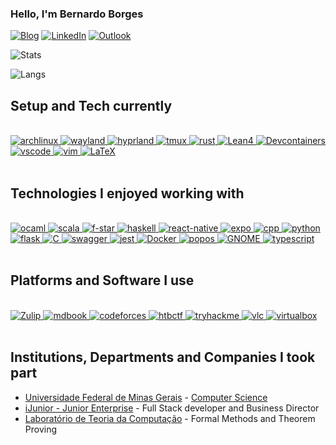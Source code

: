 ### Hello, I'm Bernardo Borges

[![Blog](https://img.shields.io/website-up-down-green-red/http/monip.org.svg)](https://homepages.dcc.ufmg.br/~bernardoborges/)
[![LinkedIn](https://img.shields.io/badge/LinkedIn-0077B5?style=for-the-badge&logo=linkedin&logoColor=white)](https://www.linkedin.com/in/bernardo-borges-5b36b817a/)
[![Outlook](https://img.shields.io/badge/Outlook-0078D4?style=for-the-badge&logo=microsoft-outlook&logoColor=white)](mailto:bernborgess@outlook.com)


![Stats](https://github-readme-stats.vercel.app/api?username=bernborgess&theme=transparent)

![Langs](https://github-readme-stats.vercel.app/api/top-langs?username=bernborgess&theme=transparent&hide=css,html,scss,javascript,dockerfile,shell&layout=donut)


## Setup and Tech currently

<div style="display: inline_block" ><br/>
   <a href="https://archlinux.org/">
    <img alt="archlinux" src="https://img.shields.io/badge/Arch%20Linux-000?style=for-the-badge&logo=archlinux&logoColor=1793D1" />
  </a>
  <a href="https://wayland.freedesktop.org/">
    <img alt="wayland" src="https://img.shields.io/badge/wayland-FFF?style=for-the-badge&logo=wayland&logoColor=FFBC00" />
  </a>
  <a href="https://hyprland.org/">
    <img alt="hyprland" src="https://img.shields.io/badge/Hyprland-000?style=for-the-badge&logo=hyprland&logoColor=58E1FF" />
  </a>
  <a href="https://github.com/tmux/tmux/wiki">
    <img alt="tmux" src="https://img.shields.io/badge/tmux-000?style=for-the-badge&logo=tmux&logoColor=1BB91F" />
  </a>
  <a href="https://www.rust-lang.org/">
    <img alt="rust" src="https://img.shields.io/badge/-Rust-B7410E?logo=Rust&style=for-the-badge" />
  </a>

  <a href="https://leanprover-community.github.io/index.html">
    <img alt="Lean4" src="https://img.shields.io/badge/-Lean%204-black?logo=edotleclerc&style=for-the-badge"/>
  </a>
  <a href="https://containers.dev/">
    <img alt="Devcontainers" src="https://img.shields.io/badge/-devcontainers-2753E3?logo=launchpad&logoColor=white&style=for-the-badge" />
  </a>
  <a href="https://code.visualstudio.com/">
    <img alt="vscode" src="https://img.shields.io/badge/-VS%20Code-007ACC?logo=visualstudiocode&logoColor=white&style=for-the-badge" />
  </a>
  <a href="https://www.vim.org/">
    <img alt="vim" src="https://img.shields.io/badge/-Vim-cccc99?logo=vim&logoColor=019733&style=for-the-badge" />
  </a>

  <a href="https://www.latex-project.org/">
    <img alt="LaTeX" src="https://img.shields.io/badge/-LaTeX-FFFFFF?logo=latex&logoColor=008080&style=for-the-badge" />
  </a>
</div><br/>

## Technologies I enjoyed working with

<div style="display: inline_block" ><br/>
  <a href="https://ocaml.org/">
    <img alt="ocaml" src="https://img.shields.io/badge/ocaml-EC6813?style=for-the-badge&logo=OCaml&logoColor=white" />
  </a>
  <a href="https://www.scala-lang.org/">
    <img alt="scala" src="https://img.shields.io/badge/scala-DC322F?style=for-the-badge&logo=Scala&logoColor=white" />
  </a>
  <a href="https://fstar-lang.org/">
    <img alt="f-star" src="https://img.shields.io/badge/f*-000?style=for-the-badge&logo=adventofcode&logoColor=white" />
  </a>
  <a href="https://www.haskell.org/">
    <img alt="haskell" src="https://img.shields.io/badge/Haskell-5e5086?style=for-the-badge&logo=haskell&logoColor=white" />
  </a>
  <a href="https://reactnative.dev/">
    <img alt="react-native" src="https://img.shields.io/badge/React_Native-20232A?style=for-the-badge&logo=react&logoColor=61DAFB" />
  </a>
  <a href="https://expo.dev/">
    <img alt="expo" src="https://img.shields.io/badge/-expo-000020?logo=expo&logoColor=white&style=for-the-badge" />
  </a>
  <a href="https://cplusplus.com/">
    <img alt="cpp" src="https://img.shields.io/badge/C%2B%2B-00599C?style=for-the-badge&logo=c%2B%2B&logoColor=white" />
  </a>
  <a href="https://www.python.org/">
    <img alt="python" src="https://img.shields.io/badge/Python-14354C?style=for-the-badge&logo=python&logoColor=white" />
  </a>
  <a href="https://flask.palletsprojects.com/en/3.0.x/">
    <img alt="flask" src="https://img.shields.io/badge/Flask-000000?style=for-the-badge&logo=flask&logoColor=white" />
  </a>
  <a href="https://www.gnu.org/software/gnu-c-manual/">
    <img alt="C" src="https://img.shields.io/badge/-C-A8B9CC?logo=C&style=for-the-badge&logoColor=white"/>
  </a>
  <a href="https://swagger.io/">
    <img alt="swagger" src="https://img.shields.io/badge/Swagger-85EA2D.svg?style=for-the-badge&logo=Swagger&logoColor=black" />
  </a>
  <a href="https://jestjs.io/">
    <img alt="jest" src="https://img.shields.io/badge/-Jest-C21325?logo=jest&style=for-the-badge&logoColor=white" />
  </a>
  <a href="https://www.docker.com/">
    <img alt="Docker" src="https://img.shields.io/badge/-Docker-2496ED?logo=docker&logoColor=white&style=for-the-badge" />
  </a>
    <a href="https://pop.system76.com/">
    <img alt="popos" src="https://img.shields.io/badge/-Pop!_OS-white?logo=Pop!_OS&style=for-the-badge" />
  </a>
  <a href="https://www.gnome.org/">
    <img alt="GNOME" src="https://img.shields.io/badge/-GNOME-4A86CF?logo=GNOME&style=for-the-badge&logoColor=white" />
  </a>
    <a href="https://www.typescriptlang.org/">
    <img alt="typescript" src="https://img.shields.io/badge/TypeScript-007ACC?style=for-the-badge&logo=typescript&logoColor=white" />
  </a>
</div>
<br/>

## Platforms and Software I use

<div style="display: inline_block" ><br/>
  <a href="https://leanprover.zulipchat.com/">
    <img alt="Zulip" src="https://img.shields.io/badge/-Zulip-6492FE?logo=zulip&logoColor=white&style=for-the-badge" />
  </a>
  <a href="https://github.com/rust-lang/mdBook">
    <img alt="mdbook" src="https://img.shields.io/badge/-mdbook-black?logo=mdbook&logoColor=white&style=for-the-badge" />
  </a>
  <a href="https://codeforces.com/profile/bernborgess">
    <img alt="codeforces" src="https://img.shields.io/badge/Codeforces-445f9d?style=for-the-badge&logo=Codeforces&logoColor=white" />
  </a>
  <a href="https://ctf.hackthebox.com/">
    <img alt="htbctf" src="https://img.shields.io/badge/-HTB%20CTF-9FEF00?logo=hackthebox&style=for-the-badge&logoColor=white"/>
  </a>
  <a href="https://tryhackme.com/">
    <img alt="tryhackme" src="https://img.shields.io/badge/-TryHackMe-212C42?logo=tryhackme&style=for-the-badge&logoColor=white" />
  </a>
  <a href="https://www.videolan.org/">
    <img alt="vlc" src="https://img.shields.io/badge/-VLC-FF8800?logo=vlcmediaplayer&logoColor=white&style=for-the-badge" />
  </a>
  <a href="https://www.virtualbox.org/">
    <img alt="virtualbox" src="https://img.shields.io/badge/-vbox-183A61?logo=virtualbox&logoColor=white&style=for-the-badge" />
  </a>
</div><br/>


## Institutions, Departments and Companies I took part 
- [Universidade Federal de Minas Gerais](https://ufmg.br/) - [Computer Science](https://dcc.ufmg.br/bacharelado-em-ciencia-da-computacao/)<br/>
- [iJunior - Junior Enterprise](https://ijunior.com.br/) - Full Stack developer and Business Director<br/>
- [Laboratório de Teoria da Computação](https://trex.dcc.ufmg.br/en/) - Formal Methods and Theorem Proving<br/>

